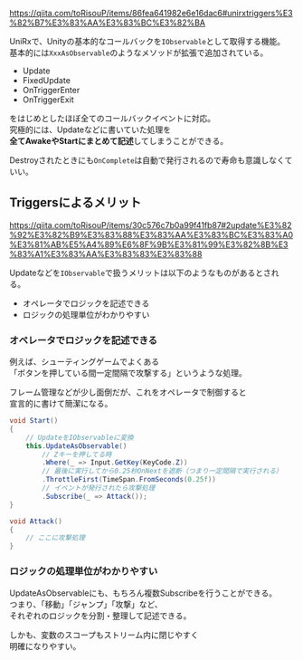 <https://qiita.com/toRisouP/items/86fea641982e6e16dac6#unirxtriggers%E3%82%B7%E3%83%AA%E3%83%BC%E3%82%BA>

UniRxで、Unityの基本的なコールバックを`IObservable`として取得する機能。  
基本的には`XxxAsObservable`のようなメソッドが拡張で追加されている。

* Update
* FixedUpdate
* OnTriggerEnter
* OnTriggerExit

をはじめとしたほぼ全てのコールバックイベントに対応。  
究極的には、Updateなどに書いていた処理を  
**全てAwakeやStartにまとめて記述**してしまうことができる。

Destroyされたときにも`OnComplete`は自動で発行されるので寿命も意識しなくていい。


## Triggersによるメリット
<https://qiita.com/toRisouP/items/30c576c7b0a99f41fb87#2update%E3%82%92%E3%82%B9%E3%83%88%E3%83%AA%E3%83%BC%E3%83%A0%E3%81%AB%E5%A4%89%E6%8F%9B%E3%81%99%E3%82%8B%E3%83%A1%E3%83%AA%E3%83%83%E3%83%88>

Updateなどを`IObservable`で扱うメリットは以下のようなものがあるとされる。

* オペレータでロジックを記述できる
* ロジックの処理単位がわかりやすい

### オペレータでロジックを記述できる
例えば、シューティングゲームでよくある  
「ボタンを押している間一定間隔で攻撃する」というような処理。

フレーム管理などが少し面倒だが、これをオペレータで制御すると  
宣言的に書けて簡潔になる。

```csharp
void Start()
{
	// UpdateをIObservableに変換
	this.UpdateAsObservable()
		// Zキーを押してる時
		.Where(_ => Input.GetKey(KeyCode.Z))
		// 最後に実行してから0.25秒OnNextを遮断（つまり一定間隔で実行される）
		.ThrottleFirst(TimeSpan.FromSeconds(0.25f))
		// イベントが発行されたら攻撃処理
		.Subscribe(_ => Attack());
}

void Attack()
{
	// ここに攻撃処理
}
```

### ロジックの処理単位がわかりやすい
UpdateAsObservableにも、もちろん複数Subscribeを行うことができる。  
つまり、「移動」「ジャンプ」「攻撃」など、  
それぞれのロジックを分割・整理して記述できる。

しかも、変数のスコープもストリーム内に閉じやすく  
明確になりやすい。